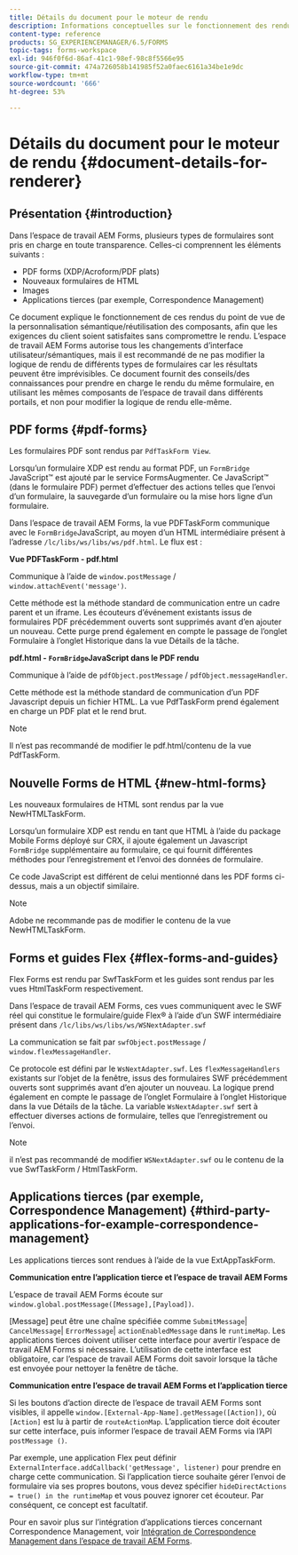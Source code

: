 ```yaml
---
title: Détails du document pour le moteur de rendu
description: Informations conceptuelles sur le fonctionnement des rendus dans l’espace de travail AEM Forms pour le rendu des différents types de formulaires et de fichiers pris en charge.
content-type: reference
products: SG_EXPERIENCEMANAGER/6.5/FORMS
topic-tags: forms-workspace
exl-id: 946f0f6d-86af-41c1-98ef-98c8f5566e95
source-git-commit: 474a726058b141985f52a0faec6161a34be1e9dc
workflow-type: tm+mt
source-wordcount: '666'
ht-degree: 53%

---
```


# Détails du document pour le moteur de rendu {#document-details-for-renderer}

## Présentation {#introduction}

Dans l’espace de travail AEM Forms, plusieurs types de formulaires sont pris en charge en toute transparence. Celles-ci comprennent les éléments suivants :

* PDF forms (XDP/Acroform/PDF plats)
* Nouveaux formulaires de HTML
* Images
* Applications tierces (par exemple, Correspondence Management)

Ce document explique le fonctionnement de ces rendus du point de vue de la personnalisation sémantique/réutilisation des composants, afin que les exigences du client soient satisfaites sans compromettre le rendu. L’espace de travail AEM Forms autorise tous les changements d’interface utilisateur/sémantiques, mais il est recommandé de ne pas modifier la logique de rendu de différents types de formulaires car les résultats peuvent être imprévisibles. Ce document fournit des conseils/des connaissances pour prendre en charge le rendu du même formulaire, en utilisant les mêmes composants de l’espace de travail dans différents portails, et non pour modifier la logique de rendu elle-même.

## PDF forms {#pdf-forms}

Les formulaires PDF sont rendus par `PdfTaskForm View`.

Lorsqu’un formulaire XDP est rendu au format PDF, un `FormBridge` JavaScript™ est ajouté par le service FormsAugmenter. Ce JavaScript™ (dans le formulaire PDF) permet d’effectuer des actions telles que l’envoi d’un formulaire, la sauvegarde d’un formulaire ou la mise hors ligne d’un formulaire.

Dans l’espace de travail AEM Forms, la vue PDFTaskForm communique avec le `FormBridge`JavaScript, au moyen d’un HTML intermédiaire présent à l’adresse `/lc/libs/ws/libs/ws/pdf.html`. Le flux est :

**Vue PDFTaskForm - pdf.html**

Communique à l’aide de `window.postMessage` / `window.attachEvent('message')`.

Cette méthode est la méthode standard de communication entre un cadre parent et un iframe. Les écouteurs d’événement existants issus de formulaires PDF précédemment ouverts sont supprimés avant d’en ajouter un nouveau. Cette purge prend également en compte le passage de l’onglet Formulaire à l’onglet Historique dans la vue Détails de la tâche.

**pdf.html - `FormBridge`JavaScript dans le PDF rendu**

Communique à l’aide de `pdfObject.postMessage` / `pdfObject.messageHandler`.

Cette méthode est la méthode standard de communication d’un PDF Javascript depuis un fichier HTML. La vue PdfTaskForm prend également en charge un PDF plat et le rend brut.

>[!NOTE]
>
>Il n’est pas recommandé de modifier le pdf.html/contenu de la vue PdfTaskForm.

## Nouvelle Forms de HTML {#new-html-forms}

Les nouveaux formulaires de HTML sont rendus par la vue NewHTMLTaskForm.

Lorsqu’un formulaire XDP est rendu en tant que HTML à l’aide du package Mobile Forms déployé sur CRX, il ajoute également un Javascript `FormBridge` supplémentaire au formulaire, ce qui fournit différentes méthodes pour l’enregistrement et l’envoi des données de formulaire.

Ce code JavaScript est différent de celui mentionné dans les PDF forms ci-dessus, mais a un objectif similaire.

>[!NOTE]
>
>Adobe ne recommande pas de modifier le contenu de la vue NewHTMLTaskForm.

## Forms et guides Flex {#flex-forms-and-guides}

Flex Forms est rendu par SwfTaskForm et les guides sont rendus par les vues HtmlTaskForm respectivement.

Dans l’espace de travail AEM Forms, ces vues communiquent avec le SWF réel qui constitue le formulaire/guide Flex® à l’aide d’un SWF intermédiaire présent dans `/lc/libs/ws/libs/ws/WSNextAdapter.swf`

La communication se fait par `swfObject.postMessage` / `window.flexMessageHandler`.

Ce protocole est défini par le `WsNextAdapter.swf`. Les `flexMessageHandlers` existants sur l’objet de la fenêtre, issus des formulaires SWF précédemment ouverts sont supprimés avant d’en ajouter un nouveau. La logique prend également en compte le passage de l’onglet Formulaire à l’onglet Historique dans la vue Détails de la tâche. La variable `WsNextAdapter.swf` sert à effectuer diverses actions de formulaire, telles que l’enregistrement ou l’envoi.

>[!NOTE]
>
>il n’est pas recommandé de modifier `WSNextAdapter.swf` ou le contenu de la vue SwfTaskForm / HtmlTaskForm.

## Applications tierces (par exemple, Correspondence Management) {#third-party-applications-for-example-correspondence-management}

Les applications tierces sont rendues à l’aide de la vue ExtAppTaskForm.

**Communication entre l’application tierce et l’espace de travail AEM Forms**

L’espace de travail AEM Forms écoute sur `window.global.postMessage([Message],[Payload])`.

[Message] peut être une chaîne spécifiée comme `SubmitMessage`| `CancelMessage`| `ErrorMessage`| `actionEnabledMessage` dans le `runtimeMap`. Les applications tierces doivent utiliser cette interface pour avertir l’espace de travail AEM Forms si nécessaire. L’utilisation de cette interface est obligatoire, car l’espace de travail AEM Forms doit savoir lorsque la tâche est envoyée pour nettoyer la fenêtre de tâche.

**Communication entre lʼespace de travail AEM Forms et l’application tierce**

Si les boutons d’action directe de l’espace de travail AEM Forms sont visibles, il appelle `window.[External-App-Name].getMessage([Action])`, où `[Action]` est lu à partir de `routeActionMap`. L’application tierce doit écouter sur cette interface, puis informer lʼespace de travail AEM Forms via l’API `postMessage ()`.

Par exemple, une application Flex peut définir `ExternalInterface.addCallback('getMessage', listener)` pour prendre en charge cette communication. Si l’application tierce souhaite gérer l’envoi de formulaire via ses propres boutons, vous devez spécifier `hideDirectActions = true() in the runtimeMap` et vous pouvez ignorer cet écouteur. Par conséquent, ce concept est facultatif.

Pour en savoir plus sur l’intégration d’applications tierces concernant Correspondence Management, voir [Intégration de Correspondence Management dans l’espace de travail AEM Forms](/help/forms/using/integrating-correspondence-management-html-workspace.md).
